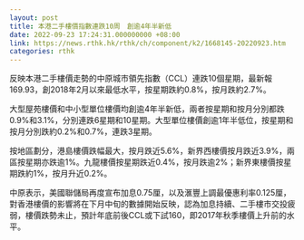 ```yaml
---
layout: post
title: 本港二手樓價指數連跌10周　創逾4年半新低
date: 2022-09-23 17:24:31.000000000 +08:00
link: https://news.rthk.hk/rthk/ch/component/k2/1668145-20220923.htm
categories: rthk
---
```


反映本港二手樓價走勢的中原城市領先指數（CCL）連跌10個星期，最新報169.93，創2018年2月以來最低水平，按星期跌約0.8%，按月跌約2.7%。

大型屋苑樓價和中小型單位樓價均創逾4年半新低，兩者按星期和按月分別都跌0.9%和3.1%，分別連跌6星期和10星期。大型單位樓價創逾1年半低位，按星期和按月分別跌約0.2%和0.7%，連跌3星期。

按地區劃分，港島樓價跌幅最大，按月跌近5.6%，新界西樓價按月跌近3.9%，兩區按星期亦跌逾1%。九龍樓價按星期跌近0.4%，按月跌逾2%；新界東樓價按星期跌約1%，按月升近0.2%。

中原表示，美國聯儲局再度宣布加息0.75厘，以及滙豐上調最優惠利率0.125厘，對香港樓價的影響將在下月中旬的數據開始反映，認為加息持續、二手樓市交投疲弱，樓價跌勢未止，預計年底前後CCL或下試160，即2017年秋季樓價上升前的水平。

